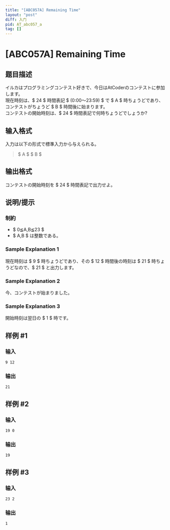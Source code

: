 ```yaml
---
title: "[ABC057A] Remaining Time"
layout: "post"
diff: 入门
pid: AT_abc057_a
tag: []
---
```


# [ABC057A] Remaining Time

## 题目描述

[problemUrl]: https://atcoder.jp/contests/abc057/tasks/abc057_a

イルカはプログラミングコンテスト好きで、今日はAtCoderのコンテストに参加します。  
 現在時刻は、$ 24 $ 時間表記 $ (0:00〜23:59) $ で $ A $ 時ちょうどであり、コンテストがちょうど $ B $ 時間後に始まります。   
 コンテストの開始時刻は、$ 24 $ 時間表記で何時ちょうどでしょうか?

## 输入格式

入力は以下の形式で標準入力から与えられる。

> $ A $ $ B $

## 输出格式

コンテストの開始時刻を $ 24 $ 時間表記で出力せよ。

## 说明/提示

### 制約

- $ 0≦A,B≦23 $
- $ A,B $ は整数である。

### Sample Explanation 1

現在時刻は $ 9 $ 時ちょうどであり、その $ 12 $ 時間後の時刻は $ 21 $ 時ちょうどなので、$ 21 $ と出力します。

### Sample Explanation 2

今、コンテストが始まりました。

### Sample Explanation 3

開始時刻は翌日の $ 1 $ 時です。

## 样例 #1

### 输入

```
9 12
```

### 输出

```
21
```

## 样例 #2

### 输入

```
19 0
```

### 输出

```
19
```

## 样例 #3

### 输入

```
23 2
```

### 输出

```
1
```

